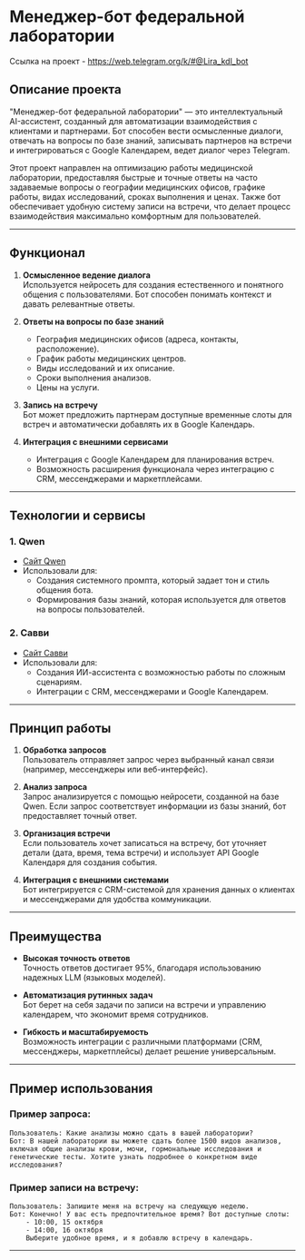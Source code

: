 # Менеджер-бот федеральной лаборатории
Ссылка на проект - https://web.telegram.org/k/#@Lira_kdl_bot

## Описание проекта

"Менеджер-бот федеральной лаборатории" — это интеллектуальный AI-ассистент, созданный для автоматизации взаимодействия с клиентами и партнерами. Бот способен вести осмысленные диалоги, отвечать на вопросы по базе знаний, записывать партнеров на встречи и интегрироваться с Google Календарем, ведет диалог через Telegram.

Этот проект направлен на оптимизацию работы медицинской лаборатории, предоставляя быстрые и точные ответы на часто задаваемые вопросы о географии медицинских офисов, графике работы, видах исследований, сроках выполнения и ценах. Также бот обеспечивает удобную систему записи на встречи, что делает процесс взаимодействия максимально комфортным для пользователей.

---

## Функционал

1. **Осмысленное ведение диалога**  
   Используется нейросеть для создания естественного и понятного общения с пользователями. Бот способен понимать контекст и давать релевантные ответы.

2. **Ответы на вопросы по базе знаний**  
   - География медицинских офисов (адреса, контакты, расположение).  
   - График работы медицинских центров.  
   - Виды исследований и их описание.  
   - Сроки выполнения анализов.  
   - Цены на услуги.  

3. **Запись на встречу**  
   Бот может предложить партнерам доступные временные слоты для встреч и автоматически добавлять их в Google Календарь.

4. **Интеграция с внешними сервисами**  
   - Интеграция с Google Календарем для планирования встреч.  
   - Возможность расширения функционала через интеграцию с CRM, мессенджерами и маркетплейсами.

---

## Технологии и сервисы

### 1. **Qwen**
   - [Сайт Qwen](https://chat.qwen.ai/)  
   - Использовали для:  
     - Создания системного промпта, который задает тон и стиль общения бота.  
     - Формирования базы знаний, которая используется для ответов на вопросы пользователей.  

### 2. **Савви**
   - [Сайт Савви](https://suvvy.ai/)  
   - Использовали для:  
     - Создания ИИ-ассистента с возможностью работы по сложным сценариям.  
     - Интеграции с CRM, мессенджерами и Google Календарем.  

---

## Принцип работы

1. **Обработка запросов**  
   Пользователь отправляет запрос через выбранный канал связи (например, мессенджеры или веб-интерфейс).  

2. **Анализ запроса**  
   Запрос анализируется с помощью нейросети, созданной на базе Qwen. Если запрос соответствует информации из базы знаний, бот предоставляет точный ответ.  

3. **Организация встречи**  
   Если пользователь хочет записаться на встречу, бот уточняет детали (дата, время, тема встречи) и использует API Google Календаря для создания события.  

4. **Интеграция с внешними системами**  
   Бот интегрируется с CRM-системой для хранения данных о клиентах и мессенджерами для удобства коммуникации.  

---

## Преимущества

- **Высокая точность ответов**  
  Точность ответов достигает 95%, благодаря использованию надежных LLM (языковых моделей).  

- **Автоматизация рутинных задач**  
  Бот берет на себя задачи по записи на встречи и управлению календарем, что экономит время сотрудников.  

- **Гибкость и масштабируемость**  
  Возможность интеграции с различными платформами (CRM, мессенджеры, маркетплейсы) делает решение универсальным.  

---

## Пример использования

### Пример запроса:
```
Пользователь: Какие анализы можно сдать в вашей лаборатории?
Бот: В нашей лаборатории вы можете сдать более 1500 видов анализов, включая общие анализы крови, мочи, гормональные исследования и генетические тесты. Хотите узнать подробнее о конкретном виде исследования?
```

### Пример записи на встречу:
```
Пользователь: Запишите меня на встречу на следующую неделю.
Бот: Конечно! У вас есть предпочтительное время? Вот доступные слоты:  
    - 10:00, 15 октября  
    - 14:00, 16 октября  
    Выберите удобное время, и я добавлю встречу в календарь.
```

---

